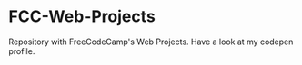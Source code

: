 # FCC-Web-Projects
Repository with FreeCodeCamp's Web Projects. Have a look at my codepen profile. 
